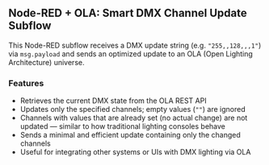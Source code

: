 ## Node-RED + OLA: Smart DMX Channel Update Subflow

This Node-RED subflow receives a DMX update string (e.g. `"255,,128,,,1"`) via `msg.payload` and sends an optimized update to an OLA (Open Lighting Architecture) universe.

### Features

- Retrieves the current DMX state from the OLA REST API
- Updates only the specified channels; empty values (`""`) are ignored
- Channels with values that are already set (no actual change) are not updated — similar to how traditional lighting consoles behave
- Sends a minimal and efficient update containing only the changed channels
- Useful for integrating other systems or UIs with DMX lighting via OLA
